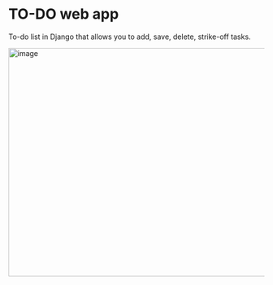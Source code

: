 # TO-DO web app
To-do list in Django that allows you to add, save, delete, strike-off tasks.

<img src="https://user-images.githubusercontent.com/55306738/129473368-ddd6adae-acd0-4601-b1f9-f847b367710a.png" alt="image"
	title="to-do web app" width="800" height="450" />
